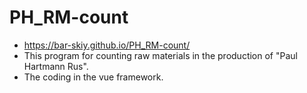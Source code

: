 # PH_RM-count
- https://bar-skiy.github.io/PH_RM-count/
- This program for counting raw materials in the production of "Paul Hartmann Rus".
- The coding in the vue framework.
